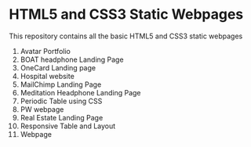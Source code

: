 # HTML5 and CSS3 Static Webpages
This repository contains all the basic HTML5 and CSS3 static webpages
1. Avatar Portfolio
2. BOAT headphone Landing Page
3. OneCard Landing page
4. Hospital website
5. MailChimp Landing Page
6. Meditation Headphone Landing Page
7. Periodic Table using CSS
8. PW webpage
9. Real Estate Landing Page
10. Responsive Table and Layout
11. Webpage


 
